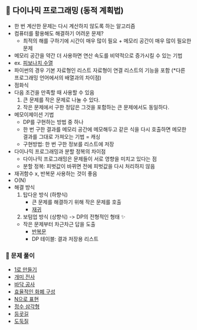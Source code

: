 ## 📑 다이나믹 프로그래밍 (동적 계획법)

- 한 번 계산한 문제는 다시 계산하지 않도록 하는 알고리즘
- 컴퓨터를 활용해도 해결하기 어려운 문제?
  - 최적의 해를 구하기에 시간이 매우 많이 필요 + 메모리 공간이 매우 많이 필요한 문제
- 메모리 공간을 약간 더 사용하면 연산 속도를 비약적으로 증가시킬 수 있는 기법
- ex. [피보나치 수열](8-2.py)
- 파이썬의 경우 기본 자료형인 리스트 자료형이 연결 리스트의 기능을 포함 (\*다른 프로그래밍 언어에서의 배열과의 차이점)
- 점화식
- 다음 조건을 만족할 때 사용할 수 있음
  1. 큰 문제를 작은 문제로 나눌 수 있다.
  2. 작은 문제에서 구한 정답은 그것을 포함하는 큰 문제에서도 동일하다.
- 메모이제이션 기법
  - DP를 구현하는 방법 중 하나
  - 한 번 구한 결과를 메모리 공간에 메모해두고 같은 식을 다시 호출하면 메모한 결과를 그대로 가져오는 기법 = 캐싱
  - 구현방법: 한 번 구한 정보를 리스트에 저장
- 다이나믹 프로그래밍과 분할 정복의 차이점
  - 다이나믹 프로그래밍은 문제들이 서로 영향을 미치고 있다는 점
  - 분할 정복: 피벗값이 바뀌면 전에 피벗값을 다시 처리하지 않음
- 재귀함수 x, 반복문 사용하는 것이 좋음
- O(N)
- 해결 방식
  1. 탑다운 방식 (하향식)
     - 큰 문제를 해결하기 위해 작은 문제를 호출
     - [재귀](8-3.py)
  2. 보텀업 방식 (상향식) -> DP의 전형적인 형태 ✨
  - 작은 문제부터 차근차근 답을 도출
    - [반복문](8-4.py)
    - DP 테이블: 결과 저장용 리스트

### 🫧 문제 풀이

- [1로 만들기](8-5.py)
- [개미 전사](8-6.py)
- [바닥 공사](8-7.py)
- [효율적인 화폐 구성](8-8.py)
- [N으로 표현](../programmers/N%EC%9C%BC%EB%A1%9C%20%ED%91%9C%ED%98%84.ipynb)
- [정수 삼각형](../programmers/%EC%A0%95%EC%88%98_%EC%82%BC%EA%B0%81%ED%98%95.ipynb)
- [등굣길](../programmers/%EB%93%B1%EA%B5%A3%EA%B8%B8.ipynb)
- [도둑질](../programmers/%EB%8F%84%EB%91%91%EC%A7%88.ipynb)
